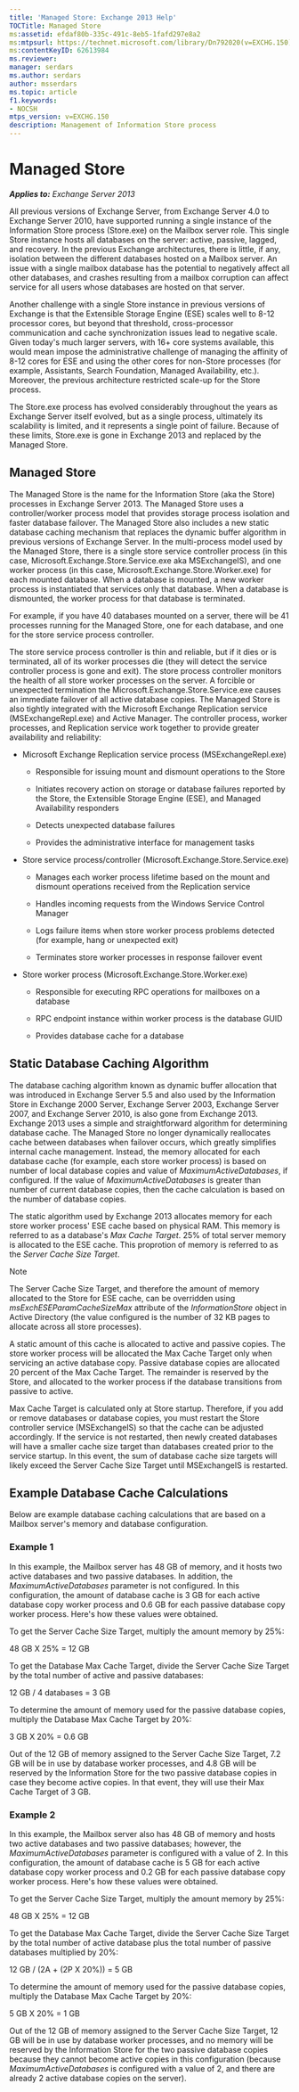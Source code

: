 ```yaml
---
title: 'Managed Store: Exchange 2013 Help'
TOCTitle: Managed Store
ms:assetid: efdaf80b-335c-491c-8eb5-1fafd297e8a2
ms:mtpsurl: https://technet.microsoft.com/library/Dn792020(v=EXCHG.150)
ms:contentKeyID: 62613984
ms.reviewer: 
manager: serdars
ms.author: serdars
author: msserdars
ms.topic: article
f1.keywords:
- NOCSH
mtps_version: v=EXCHG.150
description: Management of Information Store process
---
```


# Managed Store

_**Applies to:** Exchange Server 2013_

All previous versions of Exchange Server, from Exchange Server 4.0 to Exchange Server 2010, have supported running a single instance of the Information Store process (Store.exe) on the Mailbox server role. This single Store instance hosts all databases on the server: active, passive, lagged, and recovery. In the previous Exchange architectures, there is little, if any, isolation between the different databases hosted on a Mailbox server. An issue with a single mailbox database has the potential to negatively affect all other databases, and crashes resulting from a mailbox corruption can affect service for all users whose databases are hosted on that server.

Another challenge with a single Store instance in previous versions of Exchange is that the Extensible Storage Engine (ESE) scales well to 8-12 processor cores, but beyond that threshold, cross-processor communication and cache synchronization issues lead to negative scale. Given today's much larger servers, with 16+ core systems available, this would mean impose the administrative challenge of managing the affinity of 8-12 cores for ESE and using the other cores for non-Store processes (for example, Assistants, Search Foundation, Managed Availability, etc.). Moreover, the previous architecture restricted scale-up for the Store process.

The Store.exe process has evolved considerably throughout the years as Exchange Server itself evolved, but as a single process, ultimately its scalability is limited, and it represents a single point of failure. Because of these limits, Store.exe is gone in Exchange 2013 and replaced by the Managed Store.

## Managed Store

The Managed Store is the name for the Information Store (aka the Store) processes in Exchange Server 2013. The Managed Store uses a controller/worker process model that provides storage process isolation and faster database failover. The Managed Store also includes a new static database caching mechanism that replaces the dynamic buffer algorithm in previous versions of Exchange Server. In the multi-process model used by the Managed Store, there is a single store service controller process (in this case, Microsoft.Exchange.Store.Service.exe aka MSExchangeIS), and one worker process (in this case, Microsoft.Exchange.Store.Worker.exe) for each mounted database. When a database is mounted, a new worker process is instantiated that services only that database. When a database is dismounted, the worker process for that database is terminated.

For example, if you have 40 databases mounted on a server, there will be 41 processes running for the Managed Store, one for each database, and one for the store service process controller.

The store service process controller is thin and reliable, but if it dies or is terminated, all of its worker processes die (they will detect the service controller process is gone and exit). The store process controller monitors the health of all store worker processes on the server. A forcible or unexpected termination the Microsoft.Exchange.Store.Service.exe causes an immediate failover of all active database copies. The Managed Store is also tightly integrated with the Microsoft Exchange Replication service (MSExchangeRepl.exe) and Active Manager. The controller process, worker processes, and Replication service work together to provide greater availability and reliability:

- Microsoft Exchange Replication service process (MSExchangeRepl.exe)

  - Responsible for issuing mount and dismount operations to the Store

  - Initiates recovery action on storage or database failures reported by the Store, the Extensible Storage Engine (ESE), and Managed Availability responders

  - Detects unexpected database failures

  - Provides the administrative interface for management tasks

- Store service process/controller (Microsoft.Exchange.Store.Service.exe)

  - Manages each worker process lifetime based on the mount and dismount operations received from the Replication service

  - Handles incoming requests from the Windows Service Control Manager

  - Logs failure items when store worker process problems detected (for example, hang or unexpected exit)

  - Terminates store worker processes in response failover event

- Store worker process (Microsoft.Exchange.Store.Worker.exe)

  - Responsible for executing RPC operations for mailboxes on a database

  - RPC endpoint instance within worker process is the database GUID

  - Provides database cache for a database

## Static Database Caching Algorithm

The database caching algorithm known as dynamic buffer allocation that was introduced in Exchange Server 5.5 and also used by the Information Store in Exchange 2000 Server, Exchange Server 2003, Exchange Server 2007, and Exchange Server 2010, is also gone from Exchange 2013. Exchange 2013 uses a simple and straightforward algorithm for determining database cache. The Managed Store no longer dynamically reallocates cache between databases when failover occurs, which greatly simplifies internal cache management. Instead, the memory allocated for each database cache (for example, each store worker process) is based on number of local database copies and value of *MaximumActiveDatabases*, if configured. If the value of *MaximumActiveDatabases* is greater than number of current database copies, then the cache calculation is based on the number of database copies.

The static algorithm used by Exchange 2013 allocates memory for each store worker process' ESE cache based on physical RAM. This memory is referred to as a database's *Max Cache Target*. 25% of total server memory is allocated to the ESE cache. This proprotion of memory is referred to as the *Server Cache Size Target*.

> [!NOTE]
> The Server Cache Size Target, and therefore the amount of memory allocated to the Store for ESE cache, can be overridden using <EM>msExchESEParamCacheSizeMax</EM> attribute of the <EM>InformationStore</EM> object in Active Directory (the value configured is the number of 32 KB pages to allocate across all store processes).

A static amount of this cache is allocated to active and passive copies. The store worker process will be allocated the Max Cache Target only when servicing an active database copy. Passive database copies are allocated 20 percent of the Max Cache Target. The remainder is reserved by the Store, and allocated to the worker process if the database transitions from passive to active.

Max Cache Target is calculated only at Store startup. Therefore, if you add or remove databases or database copies, you must restart the Store controller service (MSExchangeIS) so that the cache can be adjusted accordingly. If the service is not restarted, then newly created databases will have a smaller cache size target than databases created prior to the service startup. In this event, the sum of database cache size targets will likely exceed the Server Cache Size Target until MSExchangeIS is restarted.

## Example Database Cache Calculations

Below are example database caching calculations that are based on a Mailbox server's memory and database configuration.

### Example 1

In this example, the Mailbox server has 48 GB of memory, and it hosts two active databases and two passive databases. In addition, the *MaximumActiveDatabases* parameter is not configured. In this configuration, the amount of database cache is 3 GB for each active database copy worker process and 0.6 GB for each passive database copy worker process. Here's how these values were obtained.

To get the Server Cache Size Target, multiply the amount memory by 25%:

48 GB X 25% = 12 GB

To get the Database Max Cache Target, divide the Server Cache Size Target by the total number of active and passive databases:

12 GB / 4 databases = 3 GB

To determine the amount of memory used for the passive database copies, multiply the Database Max Cache Target by 20%:

3 GB X 20% = 0.6 GB

Out of the 12 GB of memory assigned to the Server Cache Size Target, 7.2 GB will be in use by database worker processes, and 4.8 GB will be reserved by the Information Store for the two passive database copies in case they become active copies. In that event, they will use their Max Cache Target of 3 GB.

### Example 2

In this example, the Mailbox server also has 48 GB of memory and hosts two active databases and two passive databases; however, the *MaximumActiveDatabases* parameter is configured with a value of 2. In this configuration, the amount of database cache is 5 GB for each active database copy worker process and 0.2 GB for each passive database copy worker process. Here's how these values were obtained.

To get the Server Cache Size Target, multiply the amount memory by 25%:

48 GB X 25% = 12 GB

To get the Database Max Cache Target, divide the Server Cache Size Target by the total number of active database plus the total number of passive databases multiplied by 20%:

12 GB / (2A + (2P X 20%)) = 5 GB

To determine the amount of memory used for the passive database copies, multiply the Database Max Cache Target by 20%:

5 GB X 20% = 1 GB

Out of the 12 GB of memory assigned to the Server Cache Size Target, 12 GB will be in use by database worker processes, and no memory will be reserved by the Information Store for the two passive database copies because they cannot become active copies in this configuration (because *MaximumActiveDatabases* is configured with a value of 2, and there are already 2 active database copies on the server).

